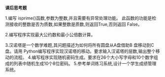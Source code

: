 **课后思考题**

1.编写 isprime()函数,参数为整数,并且需要有异常处理功能。
此函数的功能是检测接收的整数是否为质数,如果整数是质数,则返回True,否则返回 False。

2.编写程序实现最大公约数和最小公倍数计算。

3.汉诺塔是一个数学难题,其问题描述为如何将所有圆盘从A盘借助B 盘移动到C盘。请用 Python编写程序实现汉诺塔的移动。要求输入汉诺塔的层数,输出整个移动的流程。
4.编写程序实现随机密码生成。要求在26个大小写字母和10个数字组成的列表中随机生成10个8位密码。
5.参考单词练习系统,设计一个学生成绩管理系统。




